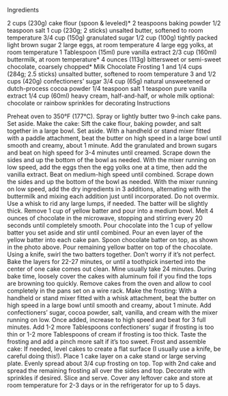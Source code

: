 Ingredients

2 cups (230g) cake flour (spoon & leveled)*
2 teaspoons baking powder
1/2 teaspoon salt
1 cup (230g; 2 sticks) unsalted butter, softened to room temperature
3/4 cup (150g) granulated sugar
1/2 cup (100g) tightly packed light brown sugar
2 large eggs, at room temperature
4 large egg yolks, at room temperature
1 Tablespoon (15ml) pure vanilla extract
2/3 cup (160ml) buttermilk, at room temperature*
4 ounces (113g) bittersweet or semi-sweet chocolate, coarsely chopped*
Milk Chocolate Frosting
1 and 1/4 cups (284g; 2.5 sticks) unsalted butter, softened to room temperature
3 and 1/2 cups (420g) confectioners’ sugar
3/4 cup (65g) natural unsweetened or dutch-process cocoa powder
1/4 teaspoon salt
1 teaspoon pure vanilla extract
1/4 cup (60ml) heavy cream, half-and-half, or whole milk
optional: chocolate or rainbow sprinkles for decorating
Instructions

Preheat oven to 350°F (177°C). Spray or lightly butter two 9-inch cake pans. Set aside.
Make the cake: Sift the cake flour, baking powder, and salt together in a large bowl. Set aside.
With a handheld or stand mixer fitted with a paddle attachment, beat the butter on high speed in a large bowl until smooth and creamy, about 1 minute. Add the granulated and brown sugars and beat on high speed for 3-4 minutes until creamed. Scrape down the sides and up the bottom of the bowl as needed. With the mixer running on low speed, add the eggs then the egg yolks one at a time, then add the vanilla extract. Beat on medium-high speed until combined. Scrape down the sides and up the bottom of the bowl as needed. With the mixer running on low speed, add the dry ingredients in 3 additions, alternating with the buttermilk and mixing each addition just until incorporated. Do not overmix. Use a whisk to rid any large lumps, if needed. The batter will be slightly thick.
Remove 1 cup of yellow batter and pour into a medium bowl. Melt 4 ounces of chocolate in the microwave, stopping and stirring every 20 seconds until completely smooth. Pour chocolate into the 1 cup of yellow batter you set aside and stir until combined.
Pour an even layer of the yellow batter into each cake pan. Spoon chocolate batter on top, as shown in the photo above. Pour remaining yellow batter on top of the chocolate. Using a knife, swirl the two batters together. Don’t worry if it’s not perfect.
Bake the layers for 22-27 minutes, or until a toothpick inserted into the center of one cake comes out clean. Mine usually take 24 minutes. During bake time, loosely cover the cakes with aluminum foil if you find the tops are browning too quickly. Remove cakes from the oven and allow to cool completely in the pans set on a wire rack.
Make the frosting: With a handheld or stand mixer fitted with a whisk attachment, beat the butter on high speed in a large bowl until smooth and creamy, about 1 minute. Add confectioners’ sugar, cocoa powder, salt, vanilla, and cream with the mixer running on low. Once added, increase to high speed and beat for 3 full minutes. Add 1-2 more Tablespoons confectioners’ sugar if frosting is too thin or 1-2 more Tablespoons of cream if frosting is too thick. Taste the frosting and add a pinch more salt if it’s too sweet.
Frost and assemble cake: If needed, level cakes to create a flat surface (I usually use a knife, be careful doing this!). Place 1 cake layer on a cake stand or large serving plate. Evenly spread about 3/4 cup frosting on top. Top with 2nd cake and spread the remaining frosting all over the sides and top. Decorate with sprinkles if desired. Slice and serve.
Cover any leftover cake and store at room temperature for 2-3 days or in the refrigerator for up to 5 days.

